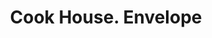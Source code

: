 ---
doi: 10.7916/D8863TFG
date_other: '1905'
date_other_textual: '1905'
form: printed ephemera
genre:
- Envelopes
name:
- Cook House
object_in_context_url: https://biggert.cul.columbia.edu/items/view/ave_biggert_00663
subject_hierarchical_geographic:
- Rochester, Minnesota, United States
subject_name:
- Cook House
title: Cook House. Envelope
sort_title: Cook House. Envelope
call_number: ave_biggert_00663
coordinates:
- 44.0234,-92.46295
pid: ave_biggert_00663
identifiers: ave_biggert_00663
thumbnail: https://derivativo-1.library.columbia.edu/iiif/2/ldpd:345596/full/!256,256/0/native.jpg
permalink: /biggert/ave_biggert_00663/
layout: iiif-image-page
---
